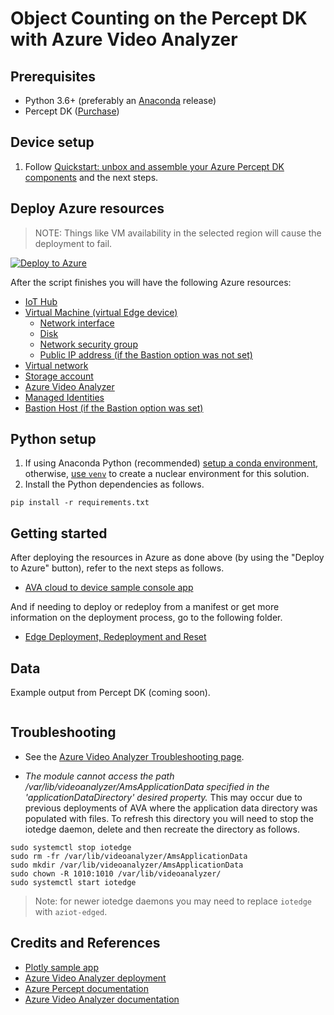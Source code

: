 # Object Counting on the Percept DK with Azure Video Analyzer

## Prerequisites

- Python 3.6+ (preferably an [Anaconda](https://docs.anaconda.com/anaconda/index.html) release)
- Percept DK ([Purchase](https://www.microsoft.com/en-us/store/build/azure-percept/8v2qxmzbz9vc))

## Device setup

1. Follow [Quickstart: unbox and assemble your Azure Percept DK components](https://docs.microsoft.com/en-us/azure/azure-percept/quickstart-percept-dk-unboxing) and the next steps.

## Deploy Azure resources

> NOTE: Things like VM availability in the selected region will cause the deployment to fail.

[![Deploy to Azure](https://aka.ms/deploytoazurebutton)](https://portal.azure.com/#create/Microsoft.Template/uri/https%3A%2F%2Fraw.githubusercontent.com%2Fmichhar%2Fcounting-objects-with-azure-video-analyzer%2Fmain%2Fdeploy%2Farm_templates%2Fstart.deploy.json/createUIDefinitionUri/https%3A%2F%2Fraw.githubusercontent.com%2Fmichhar%2Fcounting-objects-with-azure-video-analyzer%2Fmain%2Fdeploy%2Farm_templates%2Fform.json)

After the script finishes you will have the following Azure resources:

- [IoT Hub](https://docs.microsoft.com/azure/iot-hub/about-iot-hub)
- [Virtual Machine (virtual Edge device)](https://docs.microsoft.com/azure/virtual-machines/)
  - [Network interface](https://docs.microsoft.com/rest/api/virtualnetwork/networkinterfaces)
  - [Disk](https://docs.microsoft.com/azure/virtual-machines/managed-disks-overview)
  - [Network security group](https://docs.microsoft.com/azure/virtual-network/network-security-groups-overview)
  - [Public IP address (if the Bastion option was not set)](https://docs.microsoft.com/azure/virtual-network/public-ip-addresses)
- [Virtual network](https://docs.microsoft.com/azure/virtual-network/virtual-networks-overview)
- [Storage account](https://docs.microsoft.com/azure/storage/common/storage-account-overview) 
- [Azure Video Analyzer](https://docs.microsoft.com/azure/azure-video-analyzer/overview)
- [Managed Identities](https://docs.microsoft.com/azure/active-directory/managed-identities-azure-resources/overview)
- [Bastion Host (if the Bastion option was set)](https://docs.microsoft.com/azure/bastion/)

## Python setup

1. If using Anaconda Python (recommended) [setup a conda environment](https://conda.io/projects/conda/en/latest/user-guide/tasks/manage-environments.html), otherwise, [use `venv`](https://docs.python.org/3/library/venv.html) to create a nuclear environment for this solution.
2. Install the Python dependencies as follows.

```
pip install -r requirements.txt
```

## Getting started

After deploying the resources in Azure as done above (by using the "Deploy to Azure" button), refer to the next steps as follows.

* [AVA cloud to device sample console app](ava_app/)

And if needing to deploy or redeploy from a manifest or get more information on the deployment process, go to the following folder.
* [Edge Deployment, Redeployment and Reset](deploy/)

## Data

Example output from Percept DK (coming soon).

```json

```

## Troubleshooting

* See the [Azure Video Analyzer Troubleshooting page](https://docs.microsoft.com/en-us/azure/azure-video-analyzer/video-analyzer-docs/troubleshoot).

* _The module cannot access the path /var/lib/videoanalyzer/AmsApplicationData specified in the 'applicationDataDirectory' desired property._ This may occur due to previous deployments of AVA where the application data directory was populated with files.  To refresh this directory you will need to stop the iotedge daemon, delete and then recreate the directory as follows.

```
sudo systemctl stop iotedge
sudo rm -fr /var/lib/videoanalyzer/AmsApplicationData
sudo mkdir /var/lib/videoanalyzer/AmsApplicationData
sudo chown -R 1010:1010 /var/lib/videoanalyzer/
sudo systemctl start iotedge
```

> Note:  for newer iotedge daemons you may need to replace `iotedge` with `aziot-edged`.

## Credits and References

- [Plotly sample app](https://github.com/plotly/dash-sample-apps/tree/master/apps/dash-object-detection)
- [Azure Video Analyzer deployment](https://github.com/Azure/video-analyzer/tree/main/setup)
- [Azure Percept documentation](https://docs.microsoft.com/en-us/azure/azure-percept/)
- [Azure Video Analyzer documentation](https://docs.microsoft.com/en-us/azure/azure-video-analyzer/video-analyzer-docs/)
